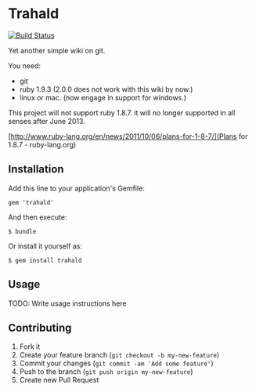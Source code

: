 # Trahald

[![Build Status](https://travis-ci.org/3100/trahald.png?branch=master)](https://travis-ci.org/3100/trahald)

Yet another simple wiki on git.

You need:

* git
* ruby 1.9.3 (2.0.0 does not work with this wiki by now.)
* linux or mac. (now engage in support for windows.)

This project will not support ruby 1.8.7.
it will no longer supported in all senses after June 2013.

[http://www.ruby-lang.org/en/news/2011/10/06/plans-for-1-8-7/](Plans for 1.8.7 - ruby-lang.org)

## Installation

Add this line to your application's Gemfile:

    gem 'trahald'

And then execute:

    $ bundle

Or install it yourself as:

    $ gem install trahald

## Usage

TODO: Write usage instructions here

## Contributing

1. Fork it
2. Create your feature branch (`git checkout -b my-new-feature`)
3. Commit your changes (`git commit -am 'Add some feature'`)
4. Push to the branch (`git push origin my-new-feature`)
5. Create new Pull Request

